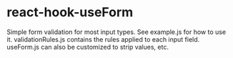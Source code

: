 # react-hook-useForm
Simple form validation for most input types. See example.js for how to use it. validationRules.js contains the rules applied to each input field. useForm.js can also be customized to strip values, etc.
